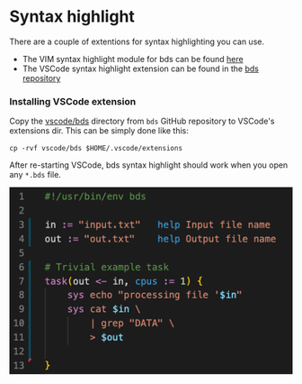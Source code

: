 # Syntax highlight 


There are a couple of extentions for syntax highlighting you can use.

- The VIM syntax highlight module for bds can be found [here](https://github.com/serine/bdsSyntaxHighlight)
- The VSCode syntax highlight extension can be found in the [bds repository](https://github.com/pcingola/bds/tree/main/vscode/bds)

### Installing VSCode extension

Copy the [vscode/bds](https://github.com/pcingola/bds/tree/main/vscode/bds) directory from `bds` GitHub repository to VSCode's extensions dir.
This can be simply done like this:
```
cp -rvf vscode/bds $HOME/.vscode/extensions
```

After re-starting VSCode, bds syntax highlight should work when you open any `*.bds` file.

![Syntax highlighing](img/syntax.png)
